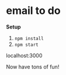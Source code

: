 # email to do

**Setup**

1. `npm install`
2. `npm start`

localhost:3000

Now have tons of fun!   

